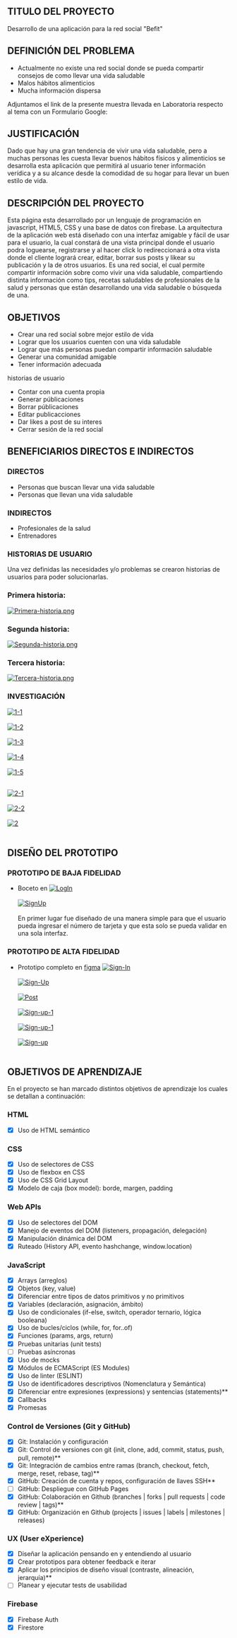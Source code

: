 ## TITULO DEL PROYECTO
Desarrollo de una aplicación para la red social "Befit"

## DEFINICIÓN DEL PROBLEMA
- Actualmente no existe una red social donde se pueda compartir consejos de como llevar una vida saludable
- Malos hábitos alimenticios
- Mucha información dispersa

Adjuntamos el link de la presente muestra llevada en Laboratoria respecto al tema con un Formulario Google:

## JUSTIFICACIÓN
Dado que hay una gran tendencia de vivir una vida saludable, pero a muchas personas les cuesta llevar buenos hábitos físicos y alimenticios se desarrolla esta aplicación que permitirá al usuario tener información verídica y a su alcance desde la comodidad de su hogar para llevar un buen estilo de vida.

## DESCRIPCIÓN DEL PROYECTO
Esta página esta desarrollado por un lenguaje de programación en javascript, HTML5, CSS y una base de datos con firebase. La arquitectura de la aplicación web está diseñado con una interfaz amigable y fácil de usar  para el usuario, la cual constará de una vista principal donde el usuario podra loguearse, registrarse y al hacer click lo redireccionará a otra vista donde el cliente logrará crear, editar, borrar sus posts y likear su publicación y la de otros usuarios.
Es una red social, el cual permite compartir información sobre como vivir una vida saludable, compartiendo distinta información como tips, recetas saludables de profesionales de la salud y personas que están desarrollando una vida saludable o búsqueda de una.

## OBJETIVOS
- Crear una red social sobre mejor estilo de vida
- Lograr que los usuarios cuenten con una vida saludable
- Lograr que más personas puedan compartir información saludable
- Generar una comunidad amigable
- Tener información adecuada

historias de usuario
- Contar con una cuenta propia
- Generar públicaciones
- Borrar públicaciones
- Editar publicacciones
- Dar likes a post de su interes
- Cerrar sesión de la red social

## BENEFICIARIOS DIRECTOS E INDIRECTOS
### DIRECTOS
- Personas que buscan llevar una vida saludable
- Personas que llevan una vida saludable

### INDIRECTOS
- Profesionales de la salud
- Entrenadores

### HISTORIAS DE USUARIO
Una vez definidas las necesidades y/o problemas se crearon historias de usuarios para poder solucionarlas.
  ### Primera historia:

  [![Primera-historia.png](https://i.postimg.cc/xTQvvYX8/Primera-historia.png)](https://postimg.cc/py05vwYM)
  ### Segunda historia:

  [![Segunda-historia.png](https://i.postimg.cc/9XLmpYM9/Segunda-historia.png)](https://postimg.cc/3WDQrp2r)

  ### Tercera historia:

  [![Tercera-historia.png](https://i.postimg.cc/pVcv8VGY/Tercera-historia.png)](https://postimg.cc/6TZFxKNy)

   ### INVESTIGACIÓN

<!-- Pagina Web DeskTop -->
<a href="https://postimages.org/" target="_blank"><img src="https://i.postimg.cc/1RCq2xbJ/1-1.png" alt="1-1"/></a><br/><br/>
<a href="https://postimages.org/" target="_blank"><img src="https://i.postimg.cc/SNnMpThq/1-2.png" alt="1-2"/></a><br/><br/>
<a href="https://postimages.org/" target="_blank"><img src="https://i.postimg.cc/136V88Xj/1-3.png" alt="1-3"/></a><br/><br/>
<a href="https://postimages.org/" target="_blank"><img src="https://i.postimg.cc/ZKXyY8bN/1-4.png" alt="1-4"/></a><br/><br/>
<a href="https://postimages.org/" target="_blank"><img src="https://i.postimg.cc/5tVYLfFN/1-5.png" alt="1-5"/></a><br/><br/>

<!-- Pagina Web Movile -->
<a href="https://postimages.org/" target="_blank"><img src="https://i.postimg.cc/BnWXfJpc/2-1.png" alt="2-1"/></a><br/><br/>
<a href="https://postimages.org/" target="_blank"><img src="https://i.postimg.cc/7ZgbxjQv/2-2.png" alt="2-2"/></a><br/><br/>
<a href="https://postimages.org/" target="_blank"><img src="https://i.postimg.cc/25ry3TP1/2.png" alt="2"/></a><br/><br/>


## DISEÑO DEL PROTOTIPO
   ### PROTOTIPO DE BAJA FIDELIDAD
  * Boceto en 
  <a href="https://postimages.org/" target="_blank"><img src="https://i.postimg.cc/bv5vL8Zt/LogIn.png" alt="LogIn"/></a><br/><br/>
  <a href="https://postimages.org/" target="_blank"><img src="https://i.postimg.cc/KYjzn48b/SignUp.png" alt="SignUp"/></a><br/><br/>
  En primer lugar fue diseñado de una manera simple para que el usuario pueda ingresar el número de tarjeta y que esta solo se pueda validar en una sola interfaz.


   ### PROTOTIPO DE ALTA FIDELIDAD
  * Prototipo completo en [figma](https://www.figma.com/file/rApZGEdiPrJlGSJIPx2Bd7/%3CProjecto3%3E?node-id=2%3A428)
  <a href="https://postimages.org/" target="_blank"><img src="https://i.postimg.cc/50vspB4W/Sign-In.png" alt="Sign-In"/></a><br/><br/>
  <a href="https://postimages.org/" target="_blank"><img src="https://i.postimg.cc/0NhtpWqC/Sign-Up.png" alt="Sign-Up"/></a><br/><br/>
  <a href="https://postimages.org/" target="_blank"><img src="https://i.postimg.cc/wjf4BxfZ/Post.png" alt="Post"/></a><br/><br/>
  <a href="https://postimages.org/" target="_blank"><img src="https://i.postimg.cc/sgD0yGc5/Sign-up-1.png" alt="Sign-up-1"/></a><br/><br/>
  <a href="https://postimages.org/" target="_blank"><img src="https://i.postimg.cc/TPK758Bw/Sign-up-1.jpg" alt="Sign-up-1"/></a><br/><br/>
  <a href="https://postimages.org/" target="_blank"><img src="https://i.postimg.cc/RhBXYWh6/Sign-up.jpg" alt="Sign-up"/></a><br/><br/>

## OBJETIVOS DE APRENDIZAJE

En el proyecto se han marcado distintos objetivos de aprendizaje los cuales se detallan a continuación:

### HTML

- [x] Uso de HTML semántico


### CSS

- [x] Uso de selectores de CSS
- [x] Uso de flexbox en CSS
- [x] Uso de CSS Grid Layout
- [x] Modelo de caja (box model): borde, margen, padding

### Web APIs

- [x] Uso de selectores del DOM
- [x] Manejo de eventos del DOM (listeners, propagación, delegación)
- [x] Manipulación dinámica del DOM
- [x] Ruteado (History API, evento hashchange, window.location)

### JavaScript

- [x] Arrays (arreglos)
- [x] Objetos (key, value)
- [x] Diferenciar entre tipos de datos primitivos y no primitivos
- [x] Variables (declaración, asignación, ámbito)
- [x] Uso de condicionales (if-else, switch, operador ternario, lógica booleana)
- [x] Uso de bucles/ciclos (while, for, for..of)
- [x] Funciones (params, args, return)
- [x] Pruebas unitarias (unit tests)
- [ ] Pruebas asíncronas
- [x] Uso de mocks
- [x] Módulos de ECMAScript (ES Modules)
- [x] Uso de linter (ESLINT)
- [x] Uso de identificadores descriptivos (Nomenclatura y Semántica)
- [x] Diferenciar entre expresiones (expressions) y sentencias (statements)**
- [x] Callbacks
- [x] Promesas

### Control de Versiones (Git y GitHub)

- [x] Git: Instalación y configuración
- [x] Git: Control de versiones con git (init, clone, add, commit, status, push, pull, remote)**
- [x] Git: Integración de cambios entre ramas (branch, checkout, fetch, merge, reset, rebase, tag)**
- [x] GitHub: Creación de cuenta y repos, configuración de llaves SSH**
- [ ] GitHub: Despliegue con GitHub Pages
- [x] GitHub: Colaboración en Github (branches | forks | pull requests | code review | tags)**
- [x] GitHub: Organización en Github (projects | issues | labels | milestones | releases)

### UX (User eXperience)

- [x] Diseñar la aplicación pensando en y entendiendo al usuario
- [x] Crear prototipos para obtener feedback e iterar
- [x] Aplicar los principios de diseño visual (contraste, alineación, jerarquía)**
- [ ] Planear y ejecutar tests de usabilidad

### Firebase

- [x] Firebase Auth
- [x] Firestore
